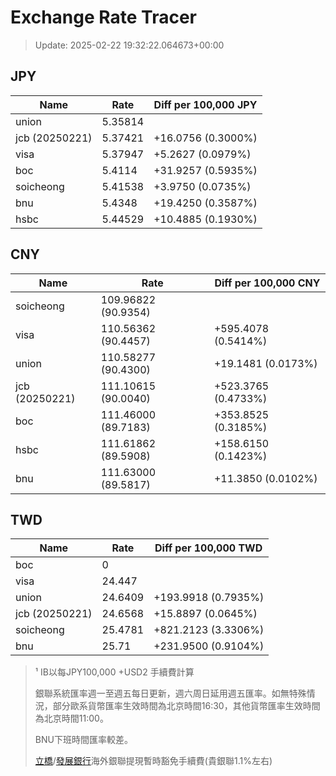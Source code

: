 # Exchange Rate Tracer

> Update: 2025-02-22 19:32:22.064673+00:00

## JPY

| Name           |    Rate | Diff per 100,000 JPY   |
|----------------|---------|------------------------|
| union          | 5.35814 |                        |
| jcb (20250221) | 5.37421 | +16.0756 (0.3000%)     |
| visa           | 5.37947 | +5.2627 (0.0979%)      |
| boc            | 5.4114  | +31.9257 (0.5935%)     |
| soicheong      | 5.41538 | +3.9750 (0.0735%)      |
| bnu            | 5.4348  | +19.4250 (0.3587%)     |
| hsbc           | 5.44529 | +10.4885 (0.1930%)     |

## CNY

| Name           | Rate                | Diff per 100,000 CNY   |
|----------------|---------------------|------------------------|
| soicheong      | 109.96822	(90.9354) |                        |
| visa           | 110.56362	(90.4457) | +595.4078 (0.5414%)    |
| union          | 110.58277	(90.4300) | +19.1481 (0.0173%)     |
| jcb (20250221) | 111.10615	(90.0040) | +523.3765 (0.4733%)    |
| boc            | 111.46000	(89.7183) | +353.8525 (0.3185%)    |
| hsbc           | 111.61862	(89.5908) | +158.6150 (0.1423%)    |
| bnu            | 111.63000	(89.5817) | +11.3850 (0.0102%)     |

## TWD

| Name           |    Rate | Diff per 100,000 TWD   |
|----------------|---------|------------------------|
| boc            |  0      |                        |
| visa           | 24.447  |                        |
| union          | 24.6409 | +193.9918 (0.7935%)    |
| jcb (20250221) | 24.6568 | +15.8897 (0.0645%)     |
| soicheong      | 25.4781 | +821.2123 (3.3306%)    |
| bnu            | 25.71   | +231.9500 (0.9104%)    |


> ¹ IB以每JPY100,000 +USD2 手續費計算
>
> 銀聯系統匯率週一至週五每日更新，週六周日延用週五匯率。如無特殊情況，部分歐系貨幣匯率生效時間為北京時間16:30，其他貨幣匯率生效時間為北京時間11:00。
>
> BNU下班時間匯率較差。
>
> [立橋](https://www.wlbank.com.mo/uploads/ueditor/file/20181211/1544536513900230.pdf)/[發展銀行](https://www.mdb.com.mo/Service_Charges_20230728.pdf)海外銀聯提現暫時豁免手續費(貴銀聯1.1%左右)

